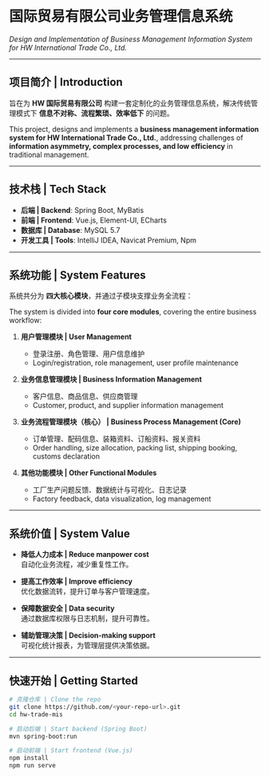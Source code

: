 #  国际贸易有限公司业务管理信息系统  
*Design and Implementation of Business Management Information System for HW International Trade Co., Ltd.*  

---

## 项目简介 | Introduction
旨在为 **HW 国际贸易有限公司** 构建一套定制化的业务管理信息系统，解决传统管理模式下 **信息不对称、流程繁琐、效率低下** 的问题。  

This project, designs and implements a **business management information system for HW International Trade Co., Ltd.**, addressing challenges of **information asymmetry, complex processes, and low efficiency** in traditional management.  

---

## 技术栈 | Tech Stack
- **后端 | Backend**: Spring Boot, MyBatis  
- **前端 | Frontend**: Vue.js, Element-UI, ECharts  
- **数据库 | Database**: MySQL 5.7  
- **开发工具 | Tools**: IntelliJ IDEA, Navicat Premium, Npm  

---

## 系统功能 | System Features
系统共分为 **四大核心模块**，并通过子模块支撑业务全流程：  

The system is divided into **four core modules**, covering the entire business workflow:  

1. **用户管理模块 | User Management**  
   - 登录注册、角色管理、用户信息维护  
   - Login/registration, role management, user profile maintenance  

2. **业务信息管理模块 | Business Information Management**  
   - 客户信息、商品信息、供应商管理  
   - Customer, product, and supplier information management  

3. **业务流程管理模块（核心） | Business Process Management (Core)**  
   - 订单管理、配码信息、装箱资料、订船资料、报关资料  
   - Order handling, size allocation, packing list, shipping booking, customs declaration  

4. **其他功能模块 | Other Functional Modules**  
   - 工厂生产问题反馈、数据统计与可视化、日志记录  
   - Factory feedback, data visualization, log management  

---

## 系统价值 | System Value
- **降低人力成本 | Reduce manpower cost**  
  自动化业务流程，减少重复性工作。  

- **提高工作效率 | Improve efficiency**  
  优化数据流转，提升订单与客户管理速度。  

- **保障数据安全 | Data security**  
  通过数据库权限与日志机制，提升可靠性。  

- **辅助管理决策 | Decision-making support**  
  可视化统计报表，为管理层提供决策依据。  

---

## 快速开始 | Getting Started
```bash
# 克隆仓库 | Clone the repo
git clone https://github.com/<your-repo-url>.git
cd hw-trade-mis

# 启动后端 | Start backend (Spring Boot)
mvn spring-boot:run

# 启动前端 | Start frontend (Vue.js)
npm install
npm run serve
